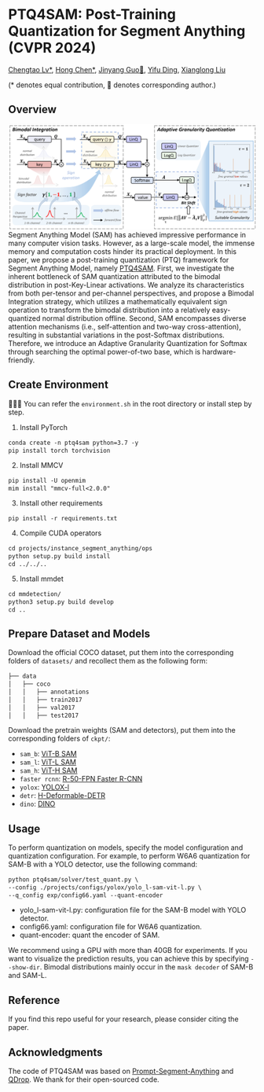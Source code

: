 # PTQ4SAM: Post-Training Quantization for Segment Anything (CVPR 2024)

[Chengtao Lv*](https://scholar.google.com/citations?user=r8vseSUAAAAJ&hl=en), [Hong Chen*](https://scholar.google.com/citations?user=Gw16nzQAAAAJ&hl=en&oi=sra), [Jinyang Guo📧](https://scholar.google.com/citations?user=uJGeT1AAAAAJ&hl=en&oi=sra), [Yifu Ding](https://scholar.google.com/citations?user=RCEI1r0AAAAJ&hl=en&oi=sra), [Xianglong Liu](https://scholar.google.com/citations?user=8VY7ZDcAAAAJ&hl=en&oi=ao)

(* denotes equal contribution, 📧 denotes corresponding author.)

## Overview
![overview](./img/framework.png)
Segment Anything Model (SAM) has achieved impressive performance in many computer vision tasks. However, as a large-scale model, the immense memory and computation costs hinder its practical deployment. In this paper, we propose a post-training quantization (PTQ) framework for Segment Anything Model, namely [PTQ4SAM](https://arxiv.org/pdf/2405.03144). First, we investigate the inherent bottleneck of SAM quantization attributed to the bimodal distribution in post-Key-Linear activations. We analyze its characteristics from both per-tensor and per-channel perspectives, and propose a Bimodal Integration strategy, which utilizes a mathematically equivalent sign operation to transform the bimodal distribution into a relatively easy-quantized normal distribution offline. Second, SAM encompasses diverse attention mechanisms (i.e., self-attention and two-way cross-attention), resulting in substantial variations in the post-Softmax distributions. Therefore, we introduce an Adaptive Granularity Quantization for Softmax through searching the optimal power-of-two base, which is hardware-friendly.


## Create Environment
🍺🍺🍺 You can refer the ``environment.sh`` in the root directory or install step by step.
1. Install PyTorch
```
conda create -n ptq4sam python=3.7 -y
pip install torch torchvision
```

2. Install MMCV

```
pip install -U openmim
mim install "mmcv-full<2.0.0"
```

3. Install other requirements

```
pip install -r requirements.txt
```

4. Compile CUDA operators

```
cd projects/instance_segment_anything/ops
python setup.py build install
cd ../../..
```

5. Install mmdet
```
cd mmdetection/
python3 setup.py build develop
cd ..
```

## Prepare Dataset and Models
Download the official COCO dataset, put them into the corresponding folders of `datasets/` and recollect them as the following form:

```shell
├── data
│   ├── coco
│   │   ├── annotations
│   │   ├── train2017
│   │   ├── val2017
│   │   ├── test2017
```

Download the pretrain weights (SAM and detectors), put them into the corresponding folders of `ckpt/`:

- `sam_b`: [ViT-B SAM](https://dl.fbaipublicfiles.com/segment_anything/sam_vit_b_01ec64.pth)
- `sam_l`: [ViT-L SAM](https://dl.fbaipublicfiles.com/segment_anything/sam_vit_l_0b3195.pth)
- `sam_h`: [ViT-H SAM](https://dl.fbaipublicfiles.com/segment_anything/sam_vit_h_4b8939.pth)
- `faster rcnn`: [R-50-FPN Faster R-CNN](https://download.openxlab.org.cn/models/mmdetection/FasterR-CNN/weight/faster-rcnn_r50_fpn_2x_coco)
- `yolox`: [YOLOX-l](https://download.openmmlab.com/mmdetection/v2.0/yolox/yolox_l_8x8_300e_coco/yolox_l_8x8_300e_coco_20211126_140236-d3bd2b23.pth)
- `detr`: [H-Deformable-DETR](https://github.com/HDETR/H-Deformable-DETR/releases/download/v0.1/r50_hybrid_branch_lambda1_group6_t1500_dp0_mqs_lft_deformable_detr_plus_iterative_bbox_refinement_plus_plus_two_stage_36eps.pth)
- `dino`: [DINO](https://projects4jw.blob.core.windows.net/focalnet/release/detection/focalnet_large_fl4_o365_finetuned_on_coco.pth)

## Usage
To perform quantization on models, specify the model configuration and quantization configuration. For example, to perform W6A6 quantization for SAM-B with a YOLO detector, use the following command:
```shell
python ptq4sam/solver/test_quant.py \ 
--config ./projects/configs/yolox/yolo_l-sam-vit-l.py \
--q_config exp/config66.yaml --quant-encoder
```
- yolo_l-sam-vit-l.py: configuration file for the SAM-B model with YOLO detector.
- config66.yaml: configuration file for W6A6 quantization.
- quant-encoder: quant the encoder of SAM.


We recommend using a GPU with more than 40GB for experiments.
If you want to visualize the prediction results, you can achieve this by specifying `--show-dir`.
Bimodal distributions mainly occur in the `mask decoder` of SAM-B and SAM-L.

## Reference
If you find this repo useful for your research, please consider citing the paper.


## Acknowledgments
The code of PTQ4SAM was based on [Prompt-Segment-Anything](https://github.com/RockeyCoss/Prompt-Segment-Anything) and [QDrop](https://github.com/wimh966/QDrop). We thank for their open-sourced code.
